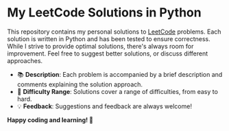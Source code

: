 
# My LeetCode Solutions in Python

This repository contains my personal solutions to [LeetCode](https://leetcode.com/) problems. Each solution is written in Python and has been tested to ensure correctness. While I strive to provide optimal solutions, there's always room for improvement. Feel free to suggest better solutions, or discuss different approaches.

- 📚 **Description**: Each problem is accompanied by a brief description and comments explaining the solution approach.
- 🚀 **Difficulty Range**: Solutions cover a range of difficulties, from easy to hard.
- 💡 **Feedback**: Suggestions and feedback are always welcome!

**Happy coding and learning! 🌟**
